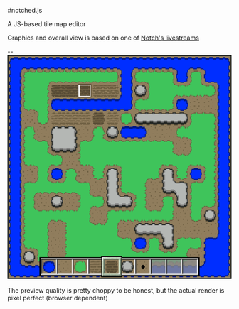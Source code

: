 #notched.js

A JS-based tile map editor

Graphics and overall view is based on one of [Notch's livestreams](http://www.twitch.tv/notch/v/38122240)

--
![alt text](https://raw.githubusercontent.com/Sorebit/notched.js/master/public/assets/preview.png)

The preview quality is pretty choppy to be honest, but the actual render is pixel perfect (browser dependent)
